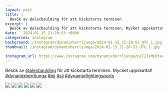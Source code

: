 ```yaml
---
layout: post
title: |
  Besök av @alecbaulding för att kickstarta terminen
excerpt: |
  Besök av @alecbaulding för att kickstarta terminen. Mycket uppskattat!    
date:   2024-01-15 21:20:53 +0000
categories: instagram
background: /instagram/dynamixherrljunga/2024-01-15_21-20-53_UTC_1.jpg
thumbnail: /instagram/dynamixherrljunga/2024-01-15_21-20-53_UTC_1.jpg

instagram_url: https://www.instagram.com/dynamixherrljunga/p/C2IsMpOtacN
---
```

Besök av [@alecbaulding](https://www.instagram.com/alecbaulding/) för att kickstarta terminen. Mycket uppskattat! [#dynamixherrljunga](https://www.instagram.com/explore/tags/dynamixherrljunga/) [#bjj](https://www.instagram.com/explore/tags/bjj/) [#sjj](https://www.instagram.com/explore/tags/sjj/) [#dynamixfightingsports](https://www.instagram.com/explore/tags/dynamixfightingsports/)



<img src='{{ site.baseurl }}/instagram/dynamixherrljunga/2024-01-15_21-20-53_UTC_1.jpg' class='img-fluid' />


<img src='{{ site.baseurl }}/instagram/dynamixherrljunga/2024-01-15_21-20-53_UTC_2.jpg' class='img-fluid' />


<img src='{{ site.baseurl }}/instagram/dynamixherrljunga/2024-01-15_21-20-53_UTC_3.jpg' class='img-fluid' />


<img src='{{ site.baseurl }}/instagram/dynamixherrljunga/2024-01-15_21-20-53_UTC_4.jpg' class='img-fluid' />


<img src='{{ site.baseurl }}/instagram/dynamixherrljunga/2024-01-15_21-20-53_UTC_5.jpg' class='img-fluid' />


<img src='{{ site.baseurl }}/instagram/dynamixherrljunga/2024-01-15_21-20-53_UTC_6.jpg' class='img-fluid' />
